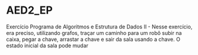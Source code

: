 # AED2_EP
Exercício Programa de Algoritmos e Estrutura de Dados II - Nesse exercício, era preciso, utilizando grafos, traçar um caminho para um robô subir na caixa, pegar a chave, arrastar a chave e sair da sala usando a chave. O estado inicial da sala pode mudar
